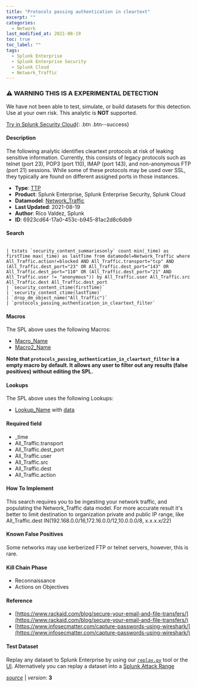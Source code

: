 ```yaml
---
title: "Protocols passing authentication in cleartext"
excerpt: ""
categories:
  - Network
last_modified_at: 2021-08-19
toc: true
toc_label: ""
tags:
  - Splunk Enterprise
  - Splunk Enterprise Security
  - Splunk Cloud
  - Network_Traffic
---
```


### ⚠️ WARNING THIS IS A EXPERIMENTAL DETECTION
We have not been able to test, simulate, or build datasets for this detection. Use at your own risk. This analytic is **NOT** supported.


[Try in Splunk Security Cloud](https://www.splunk.com/en_us/cyber-security.html){: .btn .btn--success}

#### Description

The following analytic identifies cleartext protocols at risk of leaking sensitive information. Currently, this consists of legacy protocols such as telnet (port 23), POP3 (port 110), IMAP (port 143), and non-anonymous FTP (port 21) sessions. While some of these protocols may be used over SSL, they typically are found on different assigned ports in those instances.

- **Type**: [TTP](https://github.com/splunk/security_content/wiki/Detection-Analytic-Types)
- **Product**: Splunk Enterprise, Splunk Enterprise Security, Splunk Cloud
- **Datamodel**: [Network_Traffic](https://docs.splunk.com/Documentation/CIM/latest/User/NetworkTraffic)
- **Last Updated**: 2021-08-19
- **Author**: Rico Valdez, Splunk
- **ID**: 6923cd64-17a0-453c-b945-81ac2d8c6db9

#### Search

```

| tstats `security_content_summariesonly` count min(_time) as firstTime max(_time) as lastTime from datamodel=Network_Traffic where All_Traffic.action!=blocked AND All_Traffic.transport="tcp" AND (All_Traffic.dest_port="23" OR All_Traffic.dest_port="143" OR All_Traffic.dest_port="110" OR (All_Traffic.dest_port="21" AND All_Traffic.user != "anonymous")) by All_Traffic.user All_Traffic.src All_Traffic.dest All_Traffic.dest_port 
| `security_content_ctime(firstTime)` 
| `security_content_ctime(lastTime)` 
| `drop_dm_object_name("All_Traffic")` 
| `protocols_passing_authentication_in_cleartext_filter`
```

#### Macros
The SPL above uses the following Macros:
* [Macro_Name](https://)
* [Macro2_Name](https://)

**Note that `protocols_passing_authentication_in_cleartext_filter` is a empty macro by default. It allows any user to filter out any results (false positives) without editing the SPL.**

#### Lookups
The SPL above uses the following Lookups:

* [Lookup_Name]() with [data]()

#### Required field
* _time
* All_Traffic.transport
* All_Traffic.dest_port
* All_Traffic.user
* All_Traffic.src
* All_Traffic.dest
* All_Traffic.action


#### How To Implement
This search requires you to be ingesting your network traffic, and populating the Network_Traffic data model. For more accurate result it&#39;s better to limit destination to organization private and public IP range, like All_Traffic.dest IN(192.168.0.0/16,172.16.0.0/12,10.0.0.0/8, x.x.x.x/22)

#### Known False Positives
Some networks may use kerberized FTP or telnet servers, however, this is rare.

#### Kill Chain Phase
* Reconnaissance
* Actions on Objectives






#### Reference

* [https://www.rackaid.com/blog/secure-your-email-and-file-transfers/](https://www.rackaid.com/blog/secure-your-email-and-file-transfers/)
* [https://www.infosecmatter.com/capture-passwords-using-wireshark/](https://www.infosecmatter.com/capture-passwords-using-wireshark/)



#### Test Dataset
Replay any dataset to Splunk Enterprise by using our [`replay.py`](https://github.com/splunk/attack_data#using-replaypy) tool or the [UI](https://github.com/splunk/attack_data#using-ui).
Alternatively you can replay a dataset into a [Splunk Attack Range](https://github.com/splunk/attack_range#replay-dumps-into-attack-range-splunk-server)




[*source*](https://github.com/splunk/security_content/tree/develop/detections/experimental/network/protocols_passing_authentication_in_cleartext.yml) \| *version*: **3**